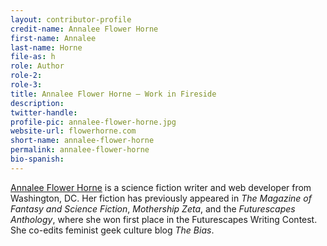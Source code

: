 ```yaml
---
layout: contributor-profile
credit-name: Annalee Flower Horne
first-name: Annalee
last-name: Horne
file-as: h
role: Author
role-2:
role-3:
title: Annalee Flower Horne — Work in Fireside
description:
twitter-handle:
profile-pic: annalee-flower-horne.jpg
website-url: flowerhorne.com
short-name: annalee-flower-horne
permalink: annalee-flower-horne
bio-spanish:
---
```

[Annalee Flower Horne](http://www.flowerhorne.com) is a science fiction writer and web developer from Washington, DC. Her fiction has previously appeared in _The Magazine of Fantasy and Science Fiction_, _Mothership Zeta_, and the _Futurescapes Anthology_, where she won first place in the Futurescapes Writing Contest. She co-edits feminist geek culture blog _The Bias_.
